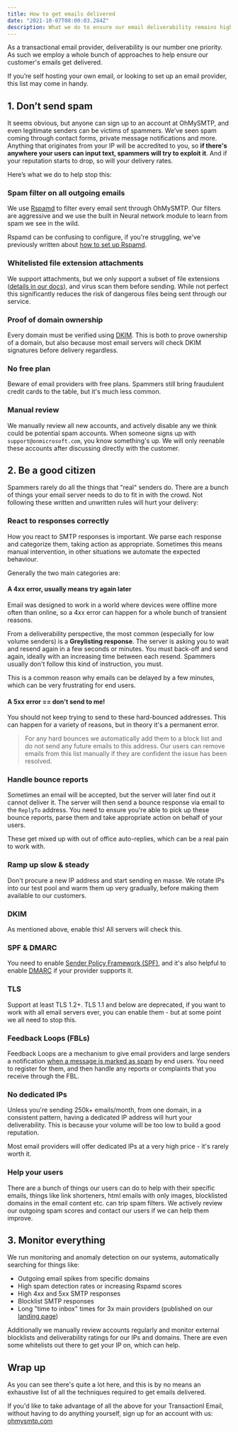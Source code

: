 ```yaml
---
title: How to get emails delivered
date: "2021-10-07T08:00:03.284Z"
description: What we do to ensure our email deliverability remains high
---
```


As a transactional email provider, deliverability is our number one priority. As such we employ a whole bunch of approaches to help ensure our customer's emails get delivered.

If you’re self hosting your own email, or looking to set up an email provider, this list may come in handy.

## 1. Don’t send spam

It seems obvious, but anyone can sign up to an account at OhMySMTP, and even legitimate senders can be victims of spammers. We’ve seen spam coming through contact forms, private message notifications and more. Anything that originates from your IP will be accredited to you, so **if there's anywhere your users can input text, spammers will try to exploit it**. And if your reputation starts to drop, so will your delivery rates.

Here’s what we do to help stop this:

### Spam filter on all outgoing emails

We use [Rspamd](https://rspamd.com/) to filter every email sent through OhMySMTP. Our filters are aggressive and we use the built in Neural network module to learn from spam we see in the wild. 

Rspamd can be confusing to configure, if you're struggling, we've previously written about [how to set up Rspamd](https://blog.ohmysmtp.com/blog/how-to-catch-spam-with-rspamd/
).

### Whitelisted file extension attachments

We support attachments, but we only support a subset of file extensions ([details in our docs](https://docs.ohmysmtp.com/reference/send/#attachments)), and virus scan them before sending. While not perfect this significantly reduces the risk of dangerous files being sent through our service.

### Proof of domain ownership 

Every domain must be verified using [DKIM](https://blog.ohmysmtp.com/blog/whats-a-DKIM-record/). This is both to prove ownership of a domain, but also because most email servers will check DKIM signatures before delivery regardless.

### No free plan

Beware of email providers with free plans. Spammers still bring fraudulent credit cards to the table, but it's much less common.

### Manual review 

We manually review all new accounts, and actively disable any we think could be potential spam accounts. When someone signs up with `support@onmicrosoft.com`, you know something's up. We will only reenable these accounts after discussing directly with the customer.

## 2. Be a good citizen 

Spammers rarely do all the things that "real" senders do. There are a bunch of things your email server needs to do to fit in with the crowd. Not following these written and unwritten rules will hurt your delivery:

### React to responses correctly

How you react to SMTP responses is important. We parse each response and categorize them, taking action as appropriate. Sometimes this means manual intervention, in other situations we automate the expected behaviour.

Generally the two main categories are:

#### A 4xx error, usually means try again later

Email was designed to work in a world where devices were offline more often than online, so a 4xx error can happen for a whole bunch of transient reasons.

From a deliverability perspective, the most common (especially for low volume senders) is a **Greylisting response**. The server is asking you to wait and resend again in a few seconds or minutes. You must back-off and send again, ideally with an increasing time between each resend. Spammers usually don't follow this kind of instruction, you must.

This is a common reason why emails can be delayed by a few minutes, which can be very frustrating for end users.

#### A 5xx error == don't send to me!

You should not keep trying to send to these hard-bounced addresses. This can happen for a variety of reasons, but in theory it's a permanent error.

> For any hard bounces we automatically add them to a block list and do not send any future emails to this address. Our users can remove emails from this list manually if they are confident the issue has been resolved.

### Handle bounce reports

Sometimes an email will be accepted, but the server will later find out it cannot deliver it. The server will then send a bounce response via email to the `ReplyTo` address. You need to ensure you're able to pick up these bounce reports, parse them and take appropriate action on behalf of your users. 

These get mixed up with out of office auto-replies, which can be a real pain to work with.

### Ramp up slow & steady

Don't procure a new IP address and start sending en masse. We rotate IPs into our test pool and warm them up very gradually, before making them available to our customers.

### DKIM

As mentioned above, enable this! All servers will check this.

### SPF & DMARC

You need to enable [Sender Policy Framework (SPF)](https://blog.ohmysmtp.com/blog/whats-an-spf-record/), and it's also helpful to enable [DMARC](https://en.wikipedia.org/wiki/DMARC) if your provider supports it.

### TLS

Support at least TLS 1.2+. TLS 1.1 and below are deprecated, if you want to work with all email servers ever, you can enable them - but at some point we all need to stop this.

### Feedback Loops (FBLs)

Feedback Loops are a mechanism to give email providers and large senders a notification [when a message is marked as spam](https://blog.ohmysmtp.com/blog/what-happens-when-you-send-an-email-to-spam/) by end users. You need to register for them, and then handle any reports or complaints that you receive through the FBL.

### No dedicated IPs

Unless you're sending 250k+ emails/month, from one domain, in a consistent pattern, having a dedicated IP address will hurt your deliverability. This is because your volume will be too low to build a good reputation.

Most email providers will offer dedicated IPs at a very high price - it's rarely worth it.

### Help your users

There are a bunch of things our users can do to help with their specific emails, things like link shorteners, html emails with only images, blocklisted domains in the email content etc. can trip spam filters. We actively review our outgoing spam scores and contact our users if we can help them improve.

## 3. Monitor everything

We run monitoring and anomaly detection on our systems, automatically searching for things like:

- Outgoing email spikes from specific domains
- High spam detection rates or increasing Rspamd scores
- High 4xx and 5xx SMTP responses
- Blocklist SMTP responses
- Long "time to inbox" times for 3x main providers (published on our [landing page](https://ohmysmtp.com/))

Additionally we manually review accounts regularly and monitor external blocklists and deliverability ratings for our IPs and domains. There are even some whitelists out there to get your IP on, which can help.

## Wrap up

As you can see there's quite a lot here, and this is by no means an exhaustive list of all the techniques required to get emails delivered.

If you'd like to take advantage of all the above for your Transactionl Email, without having to do anything yourself, sign up for an account with us: [ohmysmtp.com](https://ohmysmtp.com/)